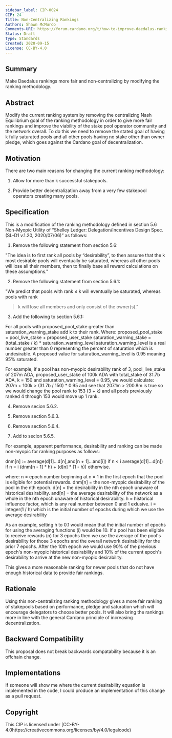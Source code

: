 ```yaml
--- 
sidebar_label: CIP-0024
CIP: 24
Title: Non-Centralizing Rankings
Authors: Shawn McMurdo 
Comments-URI: https://forum.cardano.org/t/how-to-improve-daedalus-rankings/40478
Status: Draft
Type: Standards
Created: 2020-09-15
License: CC-BY-4.0
---
```


## Summary

Make Daedalus rankings more fair and non-centralizing by modifying the ranking methodology.

## Abstract

Modify the current ranking system by removing the centralizing Nash Equilibrium goal of the ranking methodology in order to give more fair rankings and improve the viability of the stake pool operator community and the network overall.  To do this we need to remove the stated goal of having k fully saturated pools and all other pools having no stake other than owner pledge, which goes against the Cardano goal of decentralization.

## Motivation

There are two main reasons for changing the current ranking methodology:

1. Allow for more than k successful stakepools.

2. Provide better decentralization away from a very few stakepool operators creating many pools.

## Specification

This is a modification of the ranking methodology defined in section 5.6 Non-Myopic Utility of “Shelley Ledger: Delegation/Incentives Design Spec. (SL-D1 v.1.20, 2020/07/06)” as follows:

1. Remove the following statement from section 5.6:

"The idea is to first rank all pools by “desirability”, to then assume that the k most desirable
pools will eventually be saturated, whereas all other pools will lose all their members, then to
finally base all reward calculations on these assumptions."

2. Remove the following statement from section 5.6.1:

"We predict that pools with rank ≤ k will eventually be saturated, whereas pools with rank
> k will lose all members and only consist of the owner(s)."

3. Add the following to section 5.6.1:

For all pools with proposed_pool_stake greater than saturation_warning_stake add k to their rank.
Where:
proposed_pool_stake = pool_live_stake + proposed_user_stake
saturation_warning_stake = (total_stake / k) * saturation_warning_level
saturation_warning_level is a real number greater than 0 representing the percent of saturation which is undesirable.  A proposed value for saturation_warning_level is 0.95 meaning 95% saturated.

For example, if a pool has non-myopic desirability rank of 3, pool_live_stake of 207m ADA, proposed_user_stake of 100k ADA with total_stake of 31.7b ADA, k = 150 and saturation_warning_level = 0.95, we would calculate:
207m + 100k > (31.7b / 150) * 0.95
and see that
207.1m > 200.8m
is true so we would change the pool rank to 153 (3 + k) and all pools previously ranked 4 through 153 would move up 1 rank.

4. Remove secion 5.6.2.

5. Remove section 5.6.3.

6. Remove section 5.6.4.

7. Add to secion 5.6.5.

For example, apparent performance, desirability and ranking can be made non-myopic for ranking purposes as follows:

dnm[n] :=
 average(d[1]...d[n],and[n + 1]...and[i])  if n < i
 average(d[1]...d[n])  if n = i
 (dnm[n - 1] * h) + (d[n] * (1 - h))  otherwise.
 
where:
n = epoch number beginning at n = 1 in the first epoch that the pool is eligible for potential rewards.
dnm[n] = the non-myopic desirability of the pool in the nth epoch.
d[n] = the desirability in the nth epoch unaware of historical desirability.
and[n] = the average desirability of the network as a whole in the nth epoch unaware of historical desirability.
h = historical influence factor, which is any real number between 0 and 1 exlusive.
i = integer(1 / h) which is the initial number of epochs during which we use the average desirability

As an example, setting h to 0.1 would mean that the initial number of epochs for using the averaging functions (i) would be 10.  If a pool has been eligible to receive rewards (n) for 3 epochs then we use the average of the pool's desirability for those 3 epochs and the overall network desirability for the prior 7 epochs.  After the 10th epoch we would use 90% of the previous epoch's non-myopic historical desirability and 10% of the current epoch's desirability to arrive at the new non-myopic desirability.

This gives a more reasonable ranking for newer pools that do not have enough historical data to provide fair rankings.

## Rationale

Using this non-centralizing ranking methodology gives a more fair ranking of stakepools based on performance, pledge and saturation which will encourage delegators to choose better pools.
It will also bring the rankings more in line with the general Cardano principle of increasing decentralization.

## Backward Compatibility

This proposal does not break backwards compatability because it is an offchain change.

## Implementations

If someone will show me where the current desirability equation is implemented in the code, I could produce an implementation of this change as a pull request.

## Copyright

This CIP is licensed under [CC-BY-4.0https://creativecommons.org/licenses/by/4.0/legalcode)

